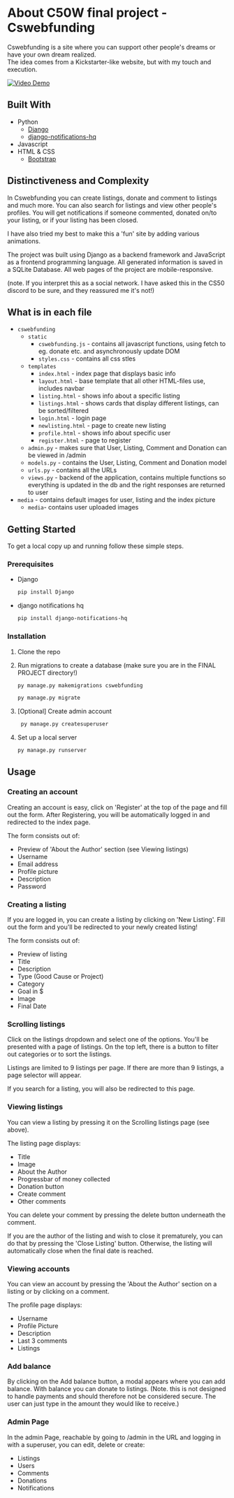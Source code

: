 <!-- ABOUT THE PROJECT -->
# About C50W final project - Cswebfunding

Cswebfunding is a site where you can support other people's dreams or have your own dream realized.  
The idea comes from a Kickstarter-like website, but with my touch and execution.

[![Video Demo](http://img.youtube.com/vi/LhwgGsaPAlc/0.jpg)](http://www.youtube.com/watch?v=LhwgGsaPAlc)


## Built With

- Python
  * [Django](https://www.djangoproject.com/)
  * [django-notifications-hq](https://pypi.org/project/django-notifications-hq/)
- Javascript
- HTML & CSS
  * [Bootstrap](https://getbootstrap.com/)

## Distinctiveness and Complexity

In Cswebfunding you can create listings, donate and comment to listings and much more. You can also search for listings and view other people's profiles. You will get notifications if someone commented, donated on/to your listing, or if your listing has been closed.

I have also tried my best to make this a 'fun' site by adding various animations.

The project was built using Django as a backend framework and JavaScript as a frontend programming language. All generated information is saved in a SQLite Database.
All web pages of the project are mobile-responsive.

(note. If you interpret this as a social network. I have asked this in the CS50 discord to be sure, and they reassured me it's not!)

## What is in each file
* `cswebfunding`
  * `static`
    * `cswebfunding.js` - contains all javascript functions, using fetch to eg. donate etc. and asynchronously update DOM
    * `styles.css` - contains all css stles
  * `templates`
    * `index.html` - index page that displays basic info
    * `layout.html` - base template that all other HTML-files use, includes navbar
    * `listing.html` - shows info about a specific listing
    * `listings.html` - shows cards that display different listings, can be sorted/filtered
    * `login.html` -  login page
    * `newlisting.html` - page to create new listing
    * `profile.html` - shows info about specific user
    * `register.html` - page to register
  * `admin.py` - makes sure that User, Listing, Comment and Donation can be viewed in /admin
  * `models.py` - contains the User, Listing, Comment and Donation model
  * `urls.py` - contains all the URLs
  * `views.py` - backend of the application, contains multiple functions so everything is updated in the db and the right responses are returned to user
* `media` - contains default images for user, listing and the index picture
  * `media`- contains user uploaded images

<!-- GETTING STARTED -->
## Getting Started

To get a local copy up and running follow these simple steps.

### Prerequisites

* Django
  ```sh
  pip install Django
  ```
  
* django notifications hq
  ```sh
  pip install django-notifications-hq 
  ```

### Installation

1. Clone the repo

2. Run migrations to create a database (make sure you are in the FINAL PROJECT directory!)
    ```sh
    py manage.py makemigrations cswebfunding
    ```
    ```sh
    py manage.py migrate
    ```
    
3. [Optional] Create admin account
    ```sh
     py manage.py createsuperuser
     ```
     
5. Set up a local server

    ```sh
    py manage.py runserver
    ```

<!-- USAGE EXAMPLES -->
## Usage

### Creating an account
Creating an account is easy, click on 'Register' at the top of the page and fill out the form. After Registering, you will be automatically logged in and redirected to the index page.

The form consists out of:
* Preview of 'About the Author' section (see Viewing listings)
* Username
* Email address
* Profile picture
* Description
* Password

### Creating a listing
If you are logged in, you can create a listing by clicking on 'New Listing'. Fill out the form and you'll be redirected to your newly created listing!

The form consists out of:
  * Preview of listing 
  * Title
  * Description
  * Type (Good Cause or Project)
  * Category
  * Goal in $
  * Image
  * Final Date


### Scrolling listings
Click on the listings dropdown and select one of the options. You'll be presented with a page of listings. On the top left, there is a button to filter out categories or to sort the listings.

Listings are limited to 9 listings per page. If there are more than 9 listings, a page selector will appear.

If you search for a listing, you will also be redirected to this page.

### Viewing listings
You can view a listing by pressing it on the Scrolling listings page (see above). 

The listing page displays:

* Title
* Image
* About the Author
* Progressbar of money collected
* Donation button
* Create comment
* Other comments

You can delete your comment by pressing the delete button underneath the comment.

If you are the author of the listing and wish to close it prematurely, you can do that by pressing the 'Close Listing' button. Otherwise, the listing will automatically close when the final date is reached.

### Viewing accounts
You can view an account by pressing the 'About the Author' section on a listing or by clicking on a comment. 

The profile page displays:

* Username
* Profile Picture
* Description
* Last 3 comments
* Listings

### Add balance
By clicking on the Add balance button, a modal appears where you can add balance.
With balance you can donate to listings. 
(Note. this is not designed to handle payments and should therefore not be considered secure. The user can just type in the amount they would like to receive.)

### Admin Page

In the admin Page, reachable by going to /admin in the URL and logging in with a superuser, you can edit, delete or create:

* Listings
* Users
* Comments
* Donations
* Notifications
